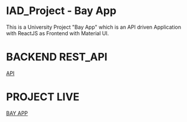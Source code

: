 # IAD_Project - Bay App

This is a University Project "Bay App" which is an API driven Application with ReactJS as Frontend with Material UI.

# BACKEND REST_API

<a href="https://github.com/kzrkhan/Bay-App-REST-API/" target="_blank">API</a>


# PROJECT LIVE

<a href="https://bayapp.netlify.app/" target="_blank">BAY APP</a>
